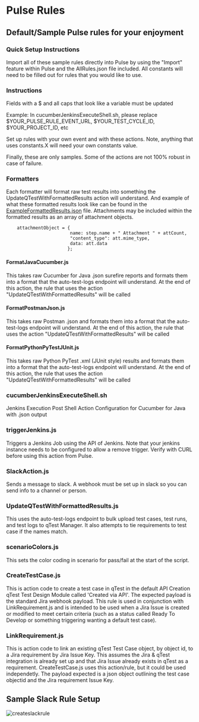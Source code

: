 # Pulse Rules

## Default/Sample Pulse rules for your enjoyment

### Quick Setup Instructions
Import all of these sample rules directly into Pulse by using the "Import" feature within Pulse and the AllRules.json file included. All constants will need to be filled out for rules that you would like to use.

### Instructions
Fields with a $ and all caps that look like a variable must be updated

Example: In cucumberJenkinsExecuteShell.sh, please replace $YOUR_PULSE_RULE_EVENT_URL,  $YOUR_TEST_CYCLE_ID, $YOUR_PROJECT_ID, etc

Set up rules with your own event and with these actions. Note, anything that uses constants.X will need your own constants value.

Finally, these are only samples. Some of the actions are not 100% robust in case of failure.

### Formatters
Each formatter will format raw test results into something the UpdateQTestWithFormattedResults action will understand. And example of what these formatted results look like can be found in the [ExampleFormattedResults.json](ExampleFormattedResults.json) file. Attachments may be included within the formatted results as an array of attachment objects.

``` 
    attachmentObject = {
                        name: step.name + " Attachment " + attCount,
                        "content_type": att.mime_type,
                        data: att.data
                       };
```

#### FormatJavaCucumber.js
This takes raw Cucumber for Java .json surefire reports and formats them into a format that the auto-test-logs endpoint will understand. At the end of this action, the rule that uses the action "UpdateQTestWithFormattedResults" will be called

#### FormatPostmanJson.js
This takes raw Postman .json and formats them into a format that the auto-test-logs endpoint will understand. At the end of this action, the rule that uses the action "UpdateQTestWithFormattedResults" will be called

#### FormatPythonPyTestJUnit.js
This takes raw Python PyTest .xml (JUnit style) results and formats them into a format that the auto-test-logs endpoint will understand. At the end of this action, the rule that uses the action "UpdateQTestWithFormattedResults" will be called

### cucumberJenkinsExecuteShell.sh
Jenkins Execution Post Shell Action Configuration for Cucumber for Java with .json output

### triggerJenkins.js
Triggers a Jenkins Job using the API of Jenkins. Note that your jenkins instance needs to be configured to allow a remove trigger. Verify with CURL before using this action from Pulse.

### SlackAction.js
Sends a message to slack. A webhook must be set up in slack so you can send info to a channel or person.

### UpdateQTestWithFormattedResults.js
This uses the auto-test-logs endpoint to bulk upload test cases, test runs, and test logs to qTest Manager. It also attempts to tie requirements to test case if the names match.

### scenarioColors.js
This sets the color coding in scenario for pass/fail at the start of the script. 

### CreateTestCase.js
This is action code to create a test case in qTest in the default API Creation qTest Test Design Module called 'Created via API'. The expected payload is the standard Jira webhook payload. This rule is used in conjunction with LinkRequirement.js and is intended to be used when a Jira Issue is created or modified to meet certain criteria (such as a status called Ready To Develop or something triggering wanting a default test case).

### LinkRequirement.js
This is action code to link an existing qTest Test Case object, by object id, to a Jira requirement by Jira Issue Key. This assumes the Jira & qTest integration is already set up and that Jira Issue already exists in qTest as a requirement. CreateTestCase.js uses this action/rule, but it could be used independetly. The payload expected is a json object outlining the test case objectid and the Jira requirement Issue Key.

## Sample Slack Rule Setup
![createslackrule](https://user-images.githubusercontent.com/4780166/35834455-db1fdc72-0aa3-11e8-89de-075b3d51c1e5.gif)





